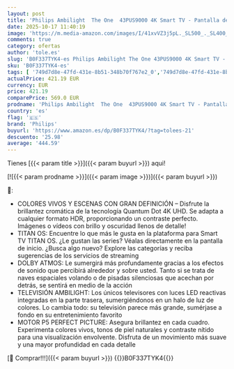 ```yaml
---
layout: post
title: 'Philips Ambilight  The One  43PUS9000 4K Smart TV - Pantalla de 43 Pulgadas con P5 Picture Engine Ultra HD  Titan OS  Dolby Vision y Sonido Dolby Atmos'
date: 2025-10-17 11:40:19
image: 'https://m.media-amazon.com/images/I/41xvVZ3j5pL._SL500_._SL400_.jpg'
comments: true
category: ofertas
author: 'tole.es'
slug: 'B0F337TYK4-es Philips Ambilight The One 43PUS9000 4K Smart TV - Pantalla...'
sku: 'B0F337TYK4-es'
tags: [ '749d7d8e-47fd-431e-8b51-348b70f767e2_0','749d7d8e-47fd-431e-8b51-348b70f767e2_6901','Arborist Merchandising Root','Electrónica','Self Service','Special Features Stores','TV, vídeo y home cinema','Televisores','Top Brands Tech Selection','Top Brands Tech TVs','philips','smart','tv','🇪🇸', ]
actualPrice: 421.19 EUR
currency: EUR
price: 421.19
comparePrice: 569.0 EUR
prodname: 'Philips Ambilight  The One  43PUS9000 4K Smart TV - Pantalla de 43 Pulgadas con P5 Picture Engine Ultra HD  Titan OS  Dolby Vision y Sonido Dolby Atmos'
country: 'es'
flag: '🇪🇸'
brand: 'Philips'
buyurl: 'https://www.amazon.es/dp/B0F337TYK4/?tag=tolees-21'
descuento: '25.98'
average: '444.59'
---
```


Tienes [{{< param title >}}]({{< param buyurl >}}) aqui!

[![{{< param prodname >}}]({{< param image >}})]({{< param buyurl >}})

🔎:

- COLORES VIVOS Y ESCENAS CON GRAN DEFINICIÓN – Disfrute la brillantez cromática de la tecnología Quantum Dot 4K UHD. Se adapta a cualquier formato HDR, proporcionando un contraste perfecto. Imágenes o vídeos con brillo y oscuridad llenos de detalle!
- TITAN OS: Encuentre lo que más le gusta en la plataforma para Smart TV TITAN OS. ¿Le gustan las series? Véalas directamente en la pantalla de inicio. ¿Busca algo nuevo? Explore las categorías y reciba sugerencias de los servicios de streaming
- DOLBY ATMOS: Le sumergirá más profundamente gracias a los efectos de sonido que percibirá alrededor y sobre usted. Tanto si se trata de naves espaciales volando o de pisadas silenciosas que acechan por detrás, se sentirá en medio de la acción
- TELEVISIÓN AMBILIGHT: Los únicos televisores con luces LED reactivas integradas en la parte trasera, sumergiéndonos en un halo de luz de colores. Lo cambia todo: su televisión parece más grande, sumérjase a fondo en su entretenimiento favorito
- MOTOR P5 PERFECT PICTURE: Asegura brillantez en cada cuadro. Experimenta colores vivos, tonos de piel naturales y contraste nítido para una visualización envolvente. Disfruta de un movimiento más suave y una mayor profundidad en cada detalle

[🛒 Comprar!!!]({{< param buyurl >}})
{{<world>}}B0F337TYK4{{</world>}}
